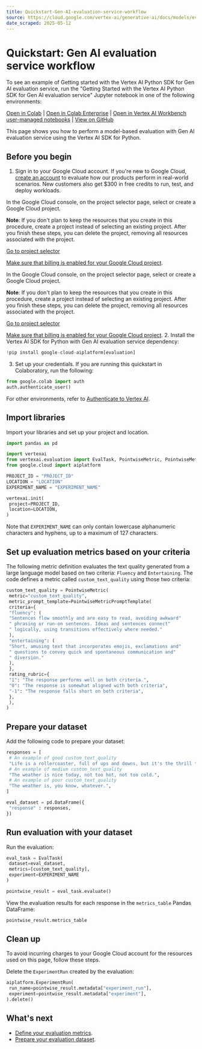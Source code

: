 ```yaml
---
title: Quickstart-Gen-AI-evaluation-service-workflow
source: https://cloud.google.com/vertex-ai/generative-ai/docs/models/evaluation-quickstart
date_scraped: 2025-05-12
---
```


# Quickstart: Gen AI evaluation service workflow

To see an example of Getting started with the Vertex AI Python SDK for Gen AI evaluation service,
run the "Getting Started with the Vertex AI Python SDK for Gen AI evaluation service" Jupyter notebook in one of the following
environments:

[Open
in Colab](https://colab.research.google.com/github/GoogleCloudPlatform/generative-ai/blob/main/gemini/evaluation/intro_to_gen_ai_evaluation_service_sdk.ipynb)
|
[Open
in Colab Enterprise](https://console.cloud.google.com/vertex-ai/colab/import/https%3A%2F%2Fraw.githubusercontent.com%2FGoogleCloudPlatform%2Fgenerative-ai%2Fmain%2Fgemini%2Fevaluation%2Fintro_to_gen_ai_evaluation_service_sdk.ipynb)
|
[Open
in Vertex AI Workbench user-managed notebooks](https://console.cloud.google.com/vertex-ai/workbench/deploy-notebook?download_url=https%3A%2F%2Fraw.githubusercontent.com%2FGoogleCloudPlatform%2Fgenerative-ai%2Fmain%2Fgemini%2Fevaluation%2Fintro_to_gen_ai_evaluation_service_sdk.ipynb)
|
[View on GitHub](https://github.com/GoogleCloudPlatform/generative-ai/blob/main/gemini/evaluation/intro_to_gen_ai_evaluation_service_sdk.ipynb)

This page shows you how to perform a model-based evaluation with Gen AI evaluation service using the Vertex AI SDK for Python.

## Before you begin

1. Sign in to your Google Cloud account. If you're new to
 Google Cloud, [create an account](https://console.cloud.google.com/freetrial) to evaluate how our products perform in
 real-world scenarios. New customers also get $300 in free credits to
 run, test, and deploy workloads.

 In the Google Cloud console, on the project selector page,
 select or create a Google Cloud project.

 **Note**: If you don't plan to keep the
 resources that you create in this procedure, create a project instead of
 selecting an existing project. After you finish these steps, you can
 delete the project, removing all resources associated with the project.

 [Go to project selector](https://console.cloud.google.com/projectselector2/home/dashboard)

 [Make sure that billing is enabled for your Google Cloud project](https://cloud.google.com/billing/docs/how-to/verify-billing-enabled#confirm_billing_is_enabled_on_a_project).

 In the Google Cloud console, on the project selector page,
 select or create a Google Cloud project.

 **Note**: If you don't plan to keep the
 resources that you create in this procedure, create a project instead of
 selecting an existing project. After you finish these steps, you can
 delete the project, removing all resources associated with the project.

 [Go to project selector](https://console.cloud.google.com/projectselector2/home/dashboard)

 [Make sure that billing is enabled for your Google Cloud project](https://cloud.google.com/billing/docs/how-to/verify-billing-enabled#confirm_billing_is_enabled_on_a_project).
2. Install the Vertex AI SDK for Python with Gen AI evaluation service dependency:

 ```python
 !pip install google-cloud-aiplatform[evaluation]

 ```
3. Set up your credentials. If you are running this quickstart in Colaboratory, run the following:

 ```python
 from google.colab import auth
 auth.authenticate_user()

 ```

 For other environments, refer to [Authenticate to Vertex AI](https://cloud.google.com/vertex-ai/docs/authentication#client-libraries).

## Import libraries

Import your libraries and set up your project and location.

```python
import pandas as pd

import vertexai
from vertexai.evaluation import EvalTask, PointwiseMetric, PointwiseMetricPromptTemplate
from google.cloud import aiplatform

PROJECT_ID = "PROJECT_ID"
LOCATION = "LOCATION"
EXPERIMENT_NAME = "EXPERIMENT_NAME"

vertexai.init(
 project=PROJECT_ID,
 location=LOCATION,
)
```

Note that `EXPERIMENT_NAME` can only contain lowercase alphanumeric characters and hyphens, up to a maximum of 127 characters.

## Set up evaluation metrics based on your criteria

The following metric definition evaluates the text quality generated from a large language model based on two criteria: `Fluency` and `Entertaining`. The code defines a metric called `custom_text_quality` using those two criteria:

```python
custom_text_quality = PointwiseMetric(
 metric="custom_text_quality",
 metric_prompt_template=PointwiseMetricPromptTemplate(
 criteria={
 "fluency": (
 "Sentences flow smoothly and are easy to read, avoiding awkward"
 " phrasing or run-on sentences. Ideas and sentences connect"
 " logically, using transitions effectively where needed."
 ),
 "entertaining": (
 "Short, amusing text that incorporates emojis, exclamations and"
 " questions to convey quick and spontaneous communication and"
 " diversion."
 ),
 },
 rating_rubric={
 "1": "The response performs well on both criteria.",
 "0": "The response is somewhat aligned with both criteria",
 "-1": "The response falls short on both criteria",
 },
 ),
)

```

## Prepare your dataset

Add the following code to prepare your dataset:

```python
responses = [
 # An example of good custom_text_quality
 "Life is a rollercoaster, full of ups and downs, but it's the thrill that keeps us coming back for more!",
 # An example of medium custom_text_quality
 "The weather is nice today, not too hot, not too cold.",
 # An example of poor custom_text_quality
 "The weather is, you know, whatever.",
]

eval_dataset = pd.DataFrame({
 "response" : responses,
})

```

## Run evaluation with your dataset

Run the evaluation:

```python
eval_task = EvalTask(
 dataset=eval_dataset,
 metrics=[custom_text_quality],
 experiment=EXPERIMENT_NAME
)

pointwise_result = eval_task.evaluate()

```

View the evaluation results for each response in the `metrics_table` Pandas DataFrame:

```python
pointwise_result.metrics_table

```

## Clean up

To avoid incurring charges to your Google Cloud account for
the resources used on this page, follow these steps.

Delete the `ExperimentRun` created by the evaluation:

```python
aiplatform.ExperimentRun(
 run_name=pointwise_result.metadata["experiment_run"],
 experiment=pointwise_result.metadata["experiment"],
).delete()

```

## What's next

- [Define your evaluation metrics](determine-eval.md).
- [Prepare your evaluation dataset](https://cloud.google.com/vertex-ai/generative-ai/docs/models/evaluation-dataset).